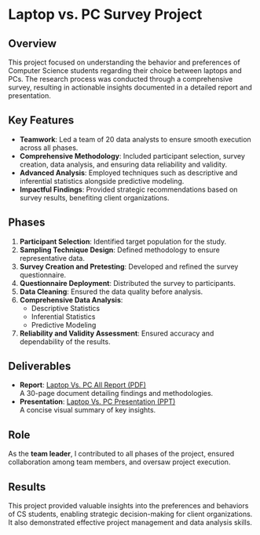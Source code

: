 # Laptop vs. PC Survey Project

## Overview

This project focused on understanding the behavior and preferences of Computer Science students regarding their choice between laptops and PCs. The research process was conducted through a comprehensive survey, resulting in actionable insights documented in a detailed report and presentation.

## Key Features
- **Teamwork**: Led a team of 20 data analysts to ensure smooth execution across all phases.
- **Comprehensive Methodology**: Included participant selection, survey creation, data analysis, and ensuring data reliability and validity.
- **Advanced Analysis**: Employed techniques such as descriptive and inferential statistics alongside predictive modeling.
- **Impactful Findings**: Provided strategic recommendations based on survey results, benefiting client organizations.

## Phases
1. **Participant Selection**: Identified target population for the study.
2. **Sampling Technique Design**: Defined methodology to ensure representative data.
3. **Survey Creation and Pretesting**: Developed and refined the survey questionnaire.
4. **Questionnaire Deployment**: Distributed the survey to participants.
5. **Data Cleaning**: Ensured the data quality before analysis.
6. **Comprehensive Data Analysis**: 
   - Descriptive Statistics
   - Inferential Statistics
   - Predictive Modeling
7. **Reliability and Validity Assessment**: Ensured accuracy and dependability of the results.

## Deliverables
- **Report**: [Laptop Vs. PC All Report (PDF)](Laptop%20Vs%20PC%20all_Report.pdf)  
  A 30-page document detailing findings and methodologies.
- **Presentation**: [Laptop Vs. PC Presentation (PPT)](Laptop%20Vs%20PC%20pres.pptm)  
  A concise visual summary of key insights.

## Role
As the **team leader**, I contributed to all phases of the project, ensured collaboration among team members, and oversaw project execution.

## Results
This project provided valuable insights into the preferences and behaviors of CS students, enabling strategic decision-making for client organizations. It also demonstrated effective project management and data analysis skills.
